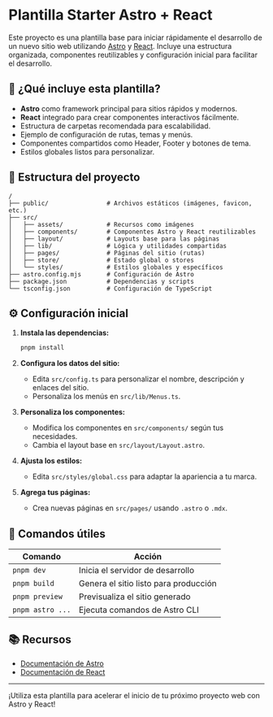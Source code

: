 # Plantilla Starter Astro + React

Este proyecto es una plantilla base para iniciar rápidamente el desarrollo de un nuevo sitio web utilizando [Astro](https://astro.build/) y [React](https://react.dev/). Incluye una estructura organizada, componentes reutilizables y configuración inicial para facilitar el desarrollo.

## 🚀 ¿Qué incluye esta plantilla?

- **Astro** como framework principal para sitios rápidos y modernos.
- **React** integrado para crear componentes interactivos fácilmente.
- Estructura de carpetas recomendada para escalabilidad.
- Ejemplo de configuración de rutas, temas y menús.
- Componentes compartidos como Header, Footer y botones de tema.
- Estilos globales listos para personalizar.

## 📁 Estructura del proyecto

```
/
├── public/                # Archivos estáticos (imágenes, favicon, etc.)
├── src/
│   ├── assets/            # Recursos como imágenes
│   ├── components/        # Componentes Astro y React reutilizables
│   ├── layout/            # Layouts base para las páginas
│   ├── lib/               # Lógica y utilidades compartidas
│   ├── pages/             # Páginas del sitio (rutas)
│   ├── store/             # Estado global o stores
│   └── styles/            # Estilos globales y específicos
├── astro.config.mjs       # Configuración de Astro
├── package.json           # Dependencias y scripts
└── tsconfig.json          # Configuración de TypeScript
```

## ⚙️ Configuración inicial

1. **Instala las dependencias:**

   ```sh
   pnpm install
   ```

2. **Configura los datos del sitio:**

   - Edita `src/config.ts` para personalizar el nombre, descripción y enlaces del sitio.
   - Personaliza los menús en `src/lib/Menus.ts`.

3. **Personaliza los componentes:**

   - Modifica los componentes en `src/components/` según tus necesidades.
   - Cambia el layout base en `src/layout/Layout.astro`.

4. **Ajusta los estilos:**

   - Edita `src/styles/global.css` para adaptar la apariencia a tu marca.

5. **Agrega tus páginas:**
   - Crea nuevas páginas en `src/pages/` usando `.astro` o `.mdx`.

## 🧞 Comandos útiles

| Comando          | Acción                                |
| ---------------- | ------------------------------------- |
| `pnpm dev`       | Inicia el servidor de desarrollo      |
| `pnpm build`     | Genera el sitio listo para producción |
| `pnpm preview`   | Previsualiza el sitio generado        |
| `pnpm astro ...` | Ejecuta comandos de Astro CLI         |

## 📚 Recursos

- [Documentación de Astro](https://docs.astro.build/es/)
- [Documentación de React](https://es.react.dev/)

---

¡Utiliza esta plantilla para acelerar el inicio de tu próximo proyecto web con Astro y React!

